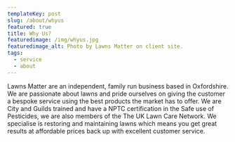 ```yaml
---
templateKey: post
slug: /about/whyus
featured: true
title: Why Us?
featuredimage: /img/whyus.jpg
featuredimage_alt: Photo by Lawns Matter on client site.
tags:
  - service
  - about
---
```

Lawns Matter are an independent, family run business based in Oxfordshire.  
We are passionate about lawns and pride ourselves on giving the customer a bespoke service using the best products the market has to offer.
We are City and Guilds trained and have a NPTC certification in the Safe use of Pesticides, we are also members of the The UK Lawn Care Network. 
We specialise is restoring and maintaining lawns which means you get great results at affordable prices back up with excellent customer service. 
